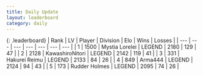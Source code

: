 ```yaml
---
title: Daily Update
layout: leaderboard
category: daily
---
```


{: .leaderboard}
| Rank | LV | Player | Division | Elo | Wins | Losses |
| --- | --- | --- | --- | --- | --- | --- |
| <span data-change="0">1</span> | 1500 | <span title="ID: 315148">Mystia Lorelei</span> | LEGEND | <span data-change="37">2180</span> | <span data-change="6">129</span> | <span data-change="0">47</span> |
| <span data-change="0">2</span> | 2128 | <span title="ID: 164871">KawashiroNitori</span> | LEGEND | <span data-change="3">2142</span> | <span data-change="14">119</span> | <span data-change="4">41</span> |
| <span data-change="1">3</span> | 331 | <span title="ID: 106555">Hakurei Reimu</span> | LEGEND | <span data-change="12">2133</span> | <span data-change="5">84</span> | <span data-change="1">26</span> |
| <span data-change="-1">4</span> | 849 | <span title="ID: 1034">Arma444</span> | LEGEND | <span data-change="0">2124</span> | <span data-change="0">94</span> | <span data-change="0">43</span> |
| <span data-change="7">5</span> | 173 | <span title="ID: 219412">Rudder Holmes</span> | LEGEND | <span data-change="70">2095</span> | <span data-change="10">74</span> | <span data-change="0">26</span> |